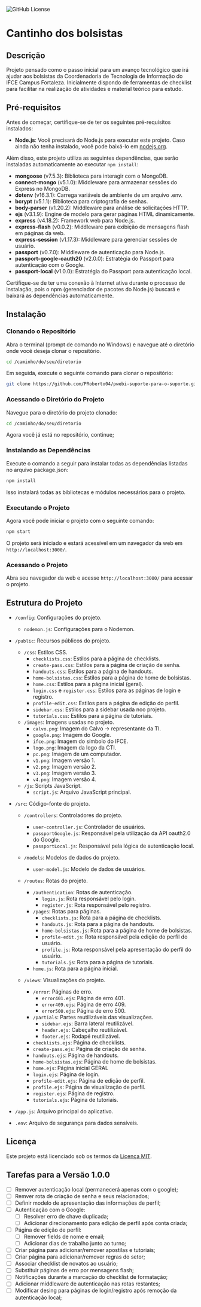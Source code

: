 ![GitHub License](https://img.shields.io/github/license/PRoberto04/pwebi-suporte-para-o-suporte)

# Cantinho dos bolsistas

## Descrição

Projeto pensado como o passo inicial para um avanço tecnológico que irá ajudar aos bolsistas da Coordenadoria de Tecnologia de Informação do IFCE Campus Fortaleza. Inicialmente dispondo de ferramentas de checklist para facilitar na realização de atividades e material teórico para estudo.

## Pré-requisitos

Antes de começar, certifique-se de ter os seguintes pré-requisitos instalados:

- **Node.js**: Você precisará do Node.js para executar este projeto. Caso ainda não tenha instalado, você pode baixá-lo em [nodejs.org](https://nodejs.org/).

Além disso, este projeto utiliza as seguintes dependências, que serão instaladas automaticamente ao executar `npm install`:

- **mongoose** (v7.5.3): Biblioteca para interagir com o MongoDB.
 - **connect-mongo** (v5.1.0): Middleware para armazenar sessões do Express no MongoDB.
 - **dotenv** (v16.3.1): Carrega variáveis de ambiente de um arquivo .env.
- **bcrypt** (v5.1.1): Biblioteca para criptografia de senhas.
- **body-parser** (v1.20.2): Middleware para análise de solicitações HTTP.
- **ejs** (v3.1.9): Engine de modelo para gerar páginas HTML dinamicamente.
- **express** (v4.18.2): Framework web para Node.js.
- **express-flash** (v0.0.2): Middleware para exibição de mensagens flash em páginas da web.
- **express-session** (v1.17.3): Middleware para gerenciar sessões de usuário.
- **passport** (v0.7.0): Middleware de autenticação para Node.js.
- **passport-google-oauth20** (v2.0.0): Estratégia do Passport para autenticação com o Google.
- **passport-local** (v1.0.0): Estratégia do Passport para autenticação local.

Certifique-se de ter uma conexão à Internet ativa durante o processo de instalação, pois o npm (gerenciador de pacotes do Node.js) buscará e baixará as dependências automaticamente.

## Instalação

### Clonando o Repositório

Abra o terminal (prompt de comando no Windows) e navegue até o diretório onde você deseja clonar o repositório. 

```bash
cd /caminho/do/seu/diretorio
```

Em seguida, execute o seguinte comando para clonar o repositório:

```bash
git clone https://github.com/PRoberto04/pwebi-suporte-para-o-suporte.git
```
### Acessando o Diretório do Projeto

Navegue para o diretório do projeto clonado:

```bash
cd /caminho/do/seu/diretorio
```
Agora você já está no repositório, continue;

### Instalando as Dependências
Execute o comando a seguir para instalar todas as dependências listadas no arquivo package.json:

```bash
npm install
```

Isso instalará todas as bibliotecas e módulos necessários para o projeto.

### Executando o Projeto
Agora você pode iniciar o projeto com o seguinte comando:

```bash
npm start
```

O projeto será iniciado e estará acessível em um navegador da web em `http://localhost:3000/`.

### Acessando o Projeto

Abra seu navegador da web e acesse `http://localhost:3000/` para acessar o projeto.

## Estrutura do Projeto

- `/config`: Configurações do projeto.
  - `nodemon.js`: Configurações para o Nodemon.

- `/public`: Recursos públicos do projeto.
  - `/css`: Estilos CSS.
    - `checklists.css`: Estilos para a página de checklists.
    - `create-pass.css`: Estilos para a página de criação de senha.
    - `handouts.css`: Estilos para a página de handouts.
    - `home-bolsistas.css`: Estilos para a página de home de bolsistas.
    - `home.css`: Estilos para a página inicial (geral).
    - `login.css` e `register.css`: Estilos para as páginas de login e registro.
    - `profile-edit.css`: Estilos para a página de edição do perfil.
    - `sidebar.css`: Estilos para a sidebar usada noo projeto.
    - `tutorials.css`: Estilos para a página de tutoriais.
  - `/images`: Imagens usadas no projeto.
    - `calvo.png`: Imagem do Calvo -> representante da TI.
    - `google.png`: Imagem do Google.
    - `ifce.png`: Imagem do símbolo do IFCE.
    - `logo.png`: Imagem da logo da CTI.
    - `pc.png`: Imagem de um computador.
    - `v1.png`: Imagem versão 1.
    - `v2.png`: Imagem versão 2.
    - `v3.png`: Imagem versão 3.
    - `v4.png`: Imagem versão 4.
  - `/js`: Scripts JavaScript.
    - `script.js`: Arquivo JavaScript principal.

- `/src`: Código-fonte do projeto.
  - `/controllers`: Controladores do projeto.
    - `user-controller.js`: Controlador de usuários.
    - `passportGoogle.js`: Responsável pela utilização da API oauth2.0 do Google.
    - `passportLocal.js`: Responsável pela lógica de autenticação local.
  - `/models`: Modelos de dados do projeto.
    - `user-model.js`: Modelo de dados de usuários.
  - `/routes`: Rotas do projeto.
    - `/authentication`: Rotas de autenticação.
      - `login.js`: Rota responsável pelo login.
      - `register.js`: Rota responsável pelo registro.
    - `/pages`: Rotas para páginas.
      - `checklists.js`: Rota para a página de checklists.
      - `handouts.js`: Rota para a página de handouts.
      - `home-bolsistas.js`: Rota para a página de home de bolsistas.
      - `profile-edit.js`: Rota responsável pela edição do perfil do usuário.
      - `profile.js`: Rota responsável pela apresentação do perfil do usuário.
      - `tutorials.js`: Rota para a página de tutoriais.
    - `home.js`: Rota para a página inicial.

  - `/views`: Visualizações do projeto.
    - `/error`: Páginas de erro.
      - `error401.ejs`: Página de erro 401.
      - `error409.ejs`: Página de erro 409.
      - `error500.ejs`: Página de erro 500.
    - `/partials`: Partes reutilizáveis das visualizações.
      - `sidebar.ejs`: Barra lateral reutilizável.
      - `header.ejs`: Cabeçalho reutilizável.
      - `footer.ejs`: Rodapé reutilizável.
    - `checklists.ejs`: Página de checklists.
    - `create-pass.ejs`: Página de criação de senha.
    - `handouts.ejs`: Página de handouts.
    - `home-bolsistas.ejs`: Página de home de bolsistas.
    - `home.ejs`: Página inicial GERAL
    - `login.ejs`: Página de login.
    - `profile-edit.ejs`: Página de edição de perfil.
    - `profile.ejs`: Página de visualização de perfil.
    - `register.ejs`: Página de registro.
    - `tutorials.ejs`: Página de tutoriais.
- `/app.js`: Arquivo principal do aplicativo.
- `.env`: Arquivo de segurança para dados sensíveis.


## Licença

Este projeto está licenciado sob os termos da [Licença MIT](LICENSE).

## Tarefas para a Versão 1.0.0

- [ ] Remover autenticação local (permanecerá apenas com o google);
- [ ] Remver rota de criação de senha e seus relacionados;
- [ ] Definir modelo de apresentação das informações de perfil;
- [ ] Autenticação com o Google:
  - [ ] Resolver erro de chave duplicada;
  - [ ] Adicionar direcionamento para edição de perfil após conta criada;
- [ ] Página de edição de perfil:
  - [ ] Remover fields de nome e email;
  - [ ] Adicionar dias de trabalho junto ao turno;
- [ ] Criar página para adicionar/remover apostilas e tutoriais;
- [ ] Criar página para adicionar/remover regras do setor;
- [ ] Associar checklist de novatos ao usuário;
- [ ] Substituir páginas de erro por mensagens flash;
- [ ] Notificações durante a marcação do checklist de formatação;
- [ ] Adicionar middleware de autenticação nas rotas restantes;
- [ ] Modificar desing para páginas de login/registro após remoção da autenticação local;